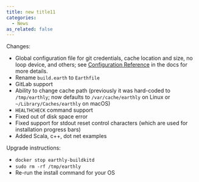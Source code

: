 ```yaml
---
title: new title11  
categories:
  - News
as_related: false
---
```


Changes:

- Global configuration file for git credentials, cache location and size, no loop device, and others; see [Configuration Reference](https://docs.earthly.dev/earth-config) in the docs for more details.
- Rename `build.earth` to `Earthfile`
- GitLab support
- Ability to change cache path (previously it was hard-coded to `/tmp/earthly`; now defaults to `/var/cache/earthly` on Linux or `~/Library/Caches/earthly` on macOS)
- `HEALTHCHECK` command support
- Fixed out of disk space error
- Fixed support for stdout reset control characters (which are used for installation progress bars)
- Added Scala, c++, dot net examples

Upgrade instructions:

- `docker stop earthly-buildkitd`
- `sudo rm -rf /tmp/earthly`
- Re-run the install command for your OS
